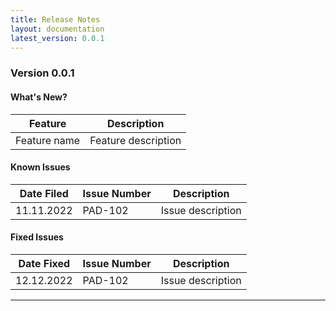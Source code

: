 ```yaml
---
title: Release Notes
layout: documentation
latest_version: 0.0.1
---
```


### Version 0.0.1

#### What's New?

| Feature                       | Description |
| ----------------------        | ----------------------       
| Feature name	                | Feature description


#### Known Issues

| Date Filed    | Issue Number      | Description |
| ------------- | ----------------  | ----------------------       
| 11.11.2022    | PAD-102	          | Issue description


#### Fixed Issues

| Date Fixed    | Issue Number      | Description |
| ------------- | ----------------  | ----------------------       
| 12.12.2022    | PAD-102	          | Issue description

---
